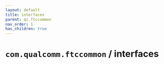 ```yaml
---
layout: default
title: interfaces
parent: qc.ftccommon
nav_order: 1
has_children: true
---
```

# `com.qualcomm.ftccommon` / interfaces
      